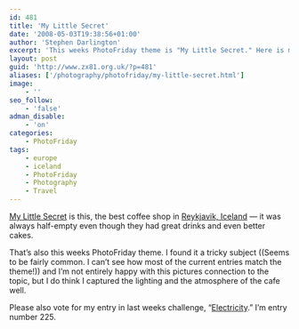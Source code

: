 ```yaml
---
id: 481
title: 'My Little Secret'
date: '2008-05-03T19:38:56+01:00'
author: 'Stephen Darlington'
excerpt: 'This weeks PhotoFriday theme is "My Little Secret." Here is my entry.'
layout: post
guid: 'http://www.zx81.org.uk/?p=481'
aliases: ['/photography/photofriday/my-little-secret.html']
image:
    - ''
seo_follow:
    - 'false'
adman_disable:
    - 'on'
categories:
    - PhotoFriday
tags:
    - europe
    - iceland
    - PhotoFriday
    - Photography
    - Travel
---
```


[My Little Secret](http://www.photofriday.com/archives/challenge/000769.php) is this, the best coffee shop in [Reykjavik, Iceland](/travel/iceland.html) — it was always half-empty even though they had great drinks and even better cakes.

That’s also this weeks PhotoFriday theme. I found it a tricky subject ((Seems to be fairly common. I can’t see how most of the current entries match the theme!)) and I’m not entirely happy with this pictures connection to the topic, but I do think I captured the lighting and the atmosphere of the cafe well.

Please also vote for my entry in last weeks challenge, “[Electricity](http://www.photofriday.com/linkviewer.php?id=767).” I’m entry number 225.